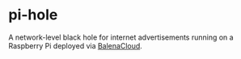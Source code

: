 pi-hole
====

A network-level black hole for internet advertisements running on a Raspberry
Pi deployed via [BalenaCloud](https://balena.io/).
